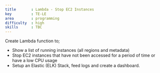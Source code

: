 ```yaml
---
title       : Lambda - Stop EC2 Instances
key         : TE-LE
area        : programming
difficulty  : high
skills      : TBC
---
```


Create Lambda function to;

- Show a list of running instances (all regions and metadata)
- Stop EC2 instances that have not been accessed for a period of time or have a low CPU usage
- Setup an Elastic (ELK) Stack, feed logs and create a dashboard.